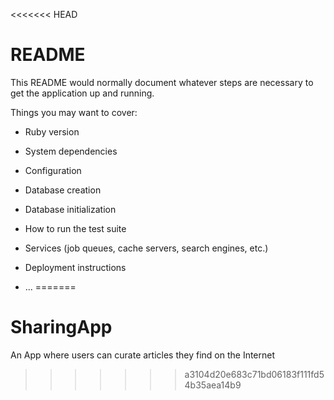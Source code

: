 <<<<<<< HEAD
# README

This README would normally document whatever steps are necessary to get the
application up and running.

Things you may want to cover:

* Ruby version

* System dependencies

* Configuration

* Database creation

* Database initialization

* How to run the test suite

* Services (job queues, cache servers, search engines, etc.)

* Deployment instructions

* ...
=======
# SharingApp
An App where users can curate articles they find on the Internet
>>>>>>> a3104d20e683c71bd06183f111fd54b35aea14b9
